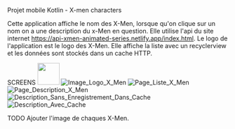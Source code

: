 Projet mobile Kotlin - X-men characters

Cette application affiche le nom des X-Men, lorsque qu'on clique sur un nom on a une description du x-Men en question.
Elle utilise l'api du site internet https://api-xmen-animated-series.netlify.app/index.html.
Le logo de l'application est le logo des X-Men.
Elle affiche la liste avec un recyclerview et les données sont stockés dans un cache HTTP.

SCREENS
<img src="https://user-images.githubusercontent.com/84334229/120110955-223f3e00-c170-11eb-8bb8-113ba3471149.png" width="50" height="50">
![Image_Logo_X_Men](https://user-images.githubusercontent.com/84334229/120110955-223f3e00-c170-11eb-8bb8-113ba3471149.png)
![Page_Liste_X_Men](https://user-images.githubusercontent.com/84334229/120110967-32efb400-c170-11eb-9473-049f95806aa7.png)
![Page_Description_X_Men](https://user-images.githubusercontent.com/84334229/120110987-43a02a00-c170-11eb-96e6-4bad66de7659.png)
![Description_Sans_Enregistrement_Dans_Cache](https://user-images.githubusercontent.com/84334229/120111065-adb8cf00-c170-11eb-8755-363c0a143f8b.png)
![Description_Avec_Cache](https://user-images.githubusercontent.com/84334229/120111077-ba3d2780-c170-11eb-8c69-8001e5a1b4cc.png)

TODO
Ajouter l'image de chaques X-Men.
